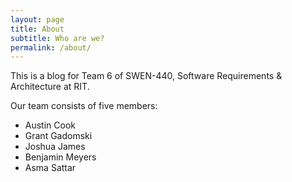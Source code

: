 ```yaml
---
layout: page
title: About
subtitle: Who are we?
permalink: /about/
---
```


This is a blog for Team 6 of SWEN-440, Software Requirements & Architecture at RIT.

Our team consists of five members:

- Austin Cook
- Grant Gadomski
- Joshua James
- Benjamin Meyers
- Asma Sattar

